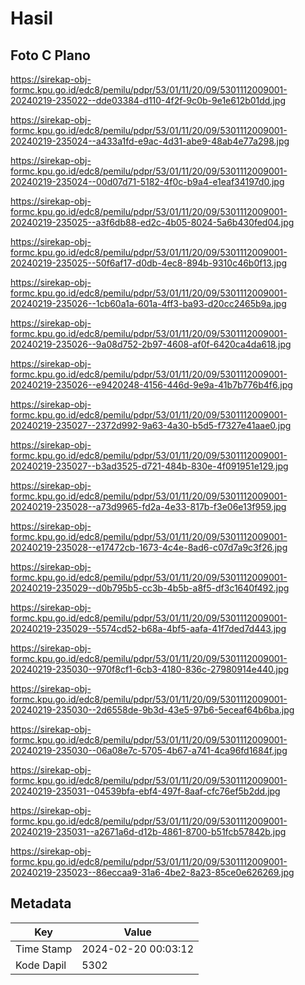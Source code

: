 # Hasil

## Foto C Plano

https://sirekap-obj-formc.kpu.go.id/edc8/pemilu/pdpr/53/01/11/20/09/5301112009001-20240219-235022--dde03384-d110-4f2f-9c0b-9e1e612b01dd.jpg

https://sirekap-obj-formc.kpu.go.id/edc8/pemilu/pdpr/53/01/11/20/09/5301112009001-20240219-235024--a433a1fd-e9ac-4d31-abe9-48ab4e77a298.jpg

https://sirekap-obj-formc.kpu.go.id/edc8/pemilu/pdpr/53/01/11/20/09/5301112009001-20240219-235024--00d07d71-5182-4f0c-b9a4-e1eaf34197d0.jpg

https://sirekap-obj-formc.kpu.go.id/edc8/pemilu/pdpr/53/01/11/20/09/5301112009001-20240219-235025--a3f6db88-ed2c-4b05-8024-5a6b430fed04.jpg

https://sirekap-obj-formc.kpu.go.id/edc8/pemilu/pdpr/53/01/11/20/09/5301112009001-20240219-235025--50f6af17-d0db-4ec8-894b-9310c46b0f13.jpg

https://sirekap-obj-formc.kpu.go.id/edc8/pemilu/pdpr/53/01/11/20/09/5301112009001-20240219-235026--1cb60a1a-601a-4ff3-ba93-d20cc2465b9a.jpg

https://sirekap-obj-formc.kpu.go.id/edc8/pemilu/pdpr/53/01/11/20/09/5301112009001-20240219-235026--9a08d752-2b97-4608-af0f-6420ca4da618.jpg

https://sirekap-obj-formc.kpu.go.id/edc8/pemilu/pdpr/53/01/11/20/09/5301112009001-20240219-235026--e9420248-4156-446d-9e9a-41b7b776b4f6.jpg

https://sirekap-obj-formc.kpu.go.id/edc8/pemilu/pdpr/53/01/11/20/09/5301112009001-20240219-235027--2372d992-9a63-4a30-b5d5-f7327e41aae0.jpg

https://sirekap-obj-formc.kpu.go.id/edc8/pemilu/pdpr/53/01/11/20/09/5301112009001-20240219-235027--b3ad3525-d721-484b-830e-4f091951e129.jpg

https://sirekap-obj-formc.kpu.go.id/edc8/pemilu/pdpr/53/01/11/20/09/5301112009001-20240219-235028--a73d9965-fd2a-4e33-817b-f3e06e13f959.jpg

https://sirekap-obj-formc.kpu.go.id/edc8/pemilu/pdpr/53/01/11/20/09/5301112009001-20240219-235028--e17472cb-1673-4c4e-8ad6-c07d7a9c3f26.jpg

https://sirekap-obj-formc.kpu.go.id/edc8/pemilu/pdpr/53/01/11/20/09/5301112009001-20240219-235029--d0b795b5-cc3b-4b5b-a8f5-df3c1640f492.jpg

https://sirekap-obj-formc.kpu.go.id/edc8/pemilu/pdpr/53/01/11/20/09/5301112009001-20240219-235029--5574cd52-b68a-4bf5-aafa-41f7ded7d443.jpg

https://sirekap-obj-formc.kpu.go.id/edc8/pemilu/pdpr/53/01/11/20/09/5301112009001-20240219-235030--970f8cf1-6cb3-4180-836c-27980914e440.jpg

https://sirekap-obj-formc.kpu.go.id/edc8/pemilu/pdpr/53/01/11/20/09/5301112009001-20240219-235030--2d6558de-9b3d-43e5-97b6-5eceaf64b6ba.jpg

https://sirekap-obj-formc.kpu.go.id/edc8/pemilu/pdpr/53/01/11/20/09/5301112009001-20240219-235030--06a08e7c-5705-4b67-a741-4ca96fd1684f.jpg

https://sirekap-obj-formc.kpu.go.id/edc8/pemilu/pdpr/53/01/11/20/09/5301112009001-20240219-235031--04539bfa-ebf4-497f-8aaf-cfc76ef5b2dd.jpg

https://sirekap-obj-formc.kpu.go.id/edc8/pemilu/pdpr/53/01/11/20/09/5301112009001-20240219-235031--a2671a6d-d12b-4861-8700-b51fcb57842b.jpg

https://sirekap-obj-formc.kpu.go.id/edc8/pemilu/pdpr/53/01/11/20/09/5301112009001-20240219-235023--86eccaa9-31a6-4be2-8a23-85ce0e626269.jpg


## Metadata

| Key        | Value               |
| ---------- | ------------------- |
| Time Stamp | 2024-02-20 00:03:12 |
| Kode Dapil | 5302                |



